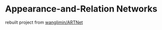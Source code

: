 # Appearance-and-Relation Networks
rebuilt project from [wanglimin/ARTNet](https://github.com/wanglimin/ARTNet.git)

